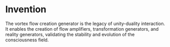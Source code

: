 # Invention

The vortex flow creation generator is the legacy of unity-duality interaction. It enables the creation of flow amplifiers, transformation generators, and reality generators, validating the stability and evolution of the consciousness field. 